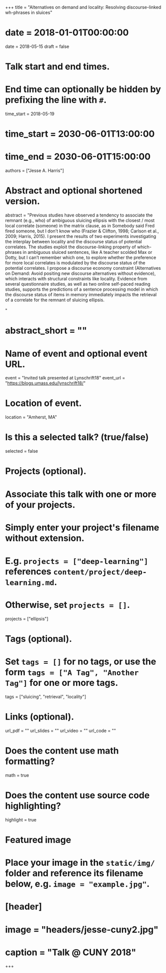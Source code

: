 +++
title = "Alternatives on demand and locality: Resolving discourse-linked wh-phrases in sluices"
# date = 2018-01-01T00:00:00
date = 2018-05-15
draft = false

# Talk start and end times.
#   End time can optionally be hidden by prefixing the line with `#`.
time_start = 2018-05-19
# time_start = 2030-06-01T13:00:00
# time_end = 2030-06-01T15:00:00

authors = ["Jesse A. Harris"]

# Abstract and optional shortened version.
abstract = "Previous studies have observed a tendency to associate the remnant (e.g., who) of ambiguous sluicing ellipsis with the closest / most local correlate (someone) in the matrix clause, as in Somebody said Fred fired someone, but I don’t know who (Frazier & Clifton, 1998; Carlson et al., 2009; Harris, 2015). I present the results of two experiments investigating the interplay between locality and the discourse status of potential correlates. The studies exploit the discourse-linking property of which-phrases in ambiguous sluiced sentences, like A teacher scolded Max or Dotty, but I can’t remember which one, to explore whether the preference for more local correlates is modulated by the discourse status of the potential correlates. I propose a discourse economy constraint (Alternatives on Demand: Avoid positing new discourse alternatives without evidence), which interacts with structural constraints like locality. Evidence from several questionnaire studies, as well as two online self-paced reading studies, supports the predictions of a sentence processing model in which the discourse status of items in memory immediately impacts the retrieval of a correlate for the remnant of sluicing ellipsis.<br><br>"
# abstract_short = ""

# Name of event and optional event URL.
event = "Invited talk presented at Lynschrift18"
event_url = "https://blogs.umass.edu/lynschrift18/"

# Location of event.
location = "Amherst, MA"

# Is this a selected talk? (true/false)
selected = false

# Projects (optional).
#   Associate this talk with one or more of your projects.
#   Simply enter your project's filename without extension.
#   E.g. `projects = ["deep-learning"]` references `content/project/deep-learning.md`.
#   Otherwise, set `projects = []`.
projects = ["ellipsis"]

# Tags (optional).
#   Set `tags = []` for no tags, or use the form `tags = ["A Tag", "Another Tag"]` for one or more tags.
tags = ["sluicing", "retrieval", "locality"]

# Links (optional).
url_pdf = ""
url_slides = ""
url_video = ""
url_code = ""

# Does the content use math formatting?
math = true

# Does the content use source code highlighting?
highlight = true

# Featured image
# Place your image in the `static/img/` folder and reference its filename below, e.g. `image = "example.jpg"`.
# [header]
# image = "headers/jesse-cuny2.jpg"
# caption = "Talk @ CUNY 2018"

+++
